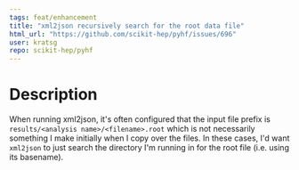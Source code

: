 ```yaml
---
tags: feat/enhancement
title: "xml2json recursively search for the root data file"
html_url: "https://github.com/scikit-hep/pyhf/issues/696"
user: kratsg
repo: scikit-hep/pyhf
---
```


# Description

When running xml2json, it's often configured that the input file prefix is `results/<analysis name>/<filename>.root` which is not necessarily something I make initially when I copy over the files. In these cases, I'd want `xml2json` to just search the directory I'm running in for the root file (i.e. using its basename).